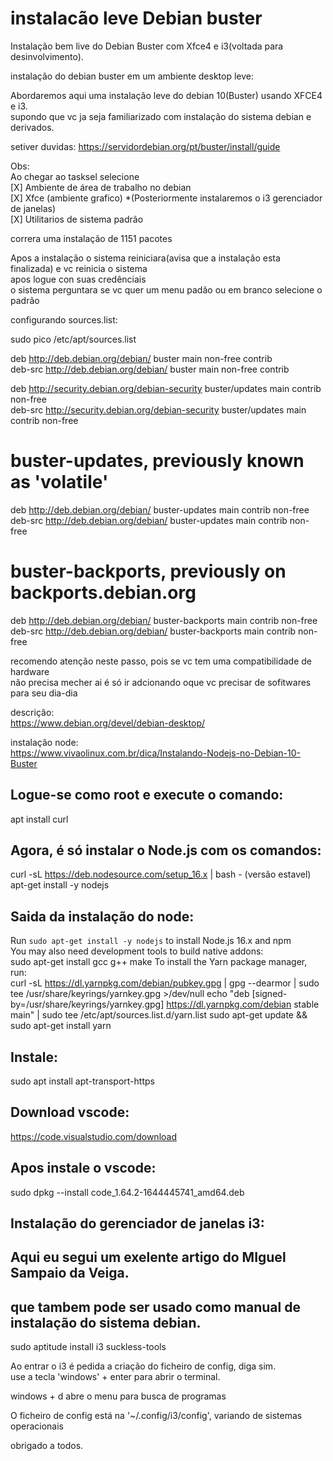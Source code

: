 # instalacão leve Debian buster
Instalação bem live do Debian Buster com Xfce4 e i3(voltada para desinvolvimento).


instalação do debian buster em um ambiente desktop leve:

Abordaremos aqui uma instalação leve do debian 10(Buster) usando XFCE4 e i3.<br>
supondo que vc ja seja familiarizado com instalação do sistema debian e derivados.<br>

setiver duvidas:
https://servidordebian.org/pt/buster/install/guide

Obs:<br>
Ao chegar ao tasksel selecione<br> 
[X] Ambiente de área de trabalho no debian<br>
[X] Xfce (ambiente grafico) *(Posteriormente instalaremos o i3 gerenciador de janelas)<br>
[X] Utilitarios de sistema padrão<br>

correra uma instalação de 1151 pacotes<br>

Apos a instalação o sistema reiniciara(avisa que a instalação esta finalizada) e vc reinicia o sistema<br>
apos logue con suas credênciais<br>
o sistema perguntara se vc quer um menu padão ou em branco selecione o padrão<br>

configurando sources.list:<br>

sudo pico /etc/apt/sources.list<br>

deb http://deb.debian.org/debian/ buster main non-free contrib<br>
deb-src http://deb.debian.org/debian/ buster main non-free contrib<br>

deb http://security.debian.org/debian-security buster/updates main contrib non-free<br>
deb-src http://security.debian.org/debian-security buster/updates main contrib non-free<br>

# buster-updates, previously known as 'volatile'<br>
deb http://deb.debian.org/debian/ buster-updates main contrib non-free<br>
deb-src http://deb.debian.org/debian/ buster-updates main contrib non-free<br>

# buster-backports, previously on backports.debian.org<br>
deb http://deb.debian.org/debian/ buster-backports main contrib non-free<br>
deb-src http://deb.debian.org/debian/ buster-backports main contrib non-free<br>

recomendo atenção neste passo, pois se vc tem uma compatibilidade de hardware<br>
não precisa mecher ai é só ir adcionando oque vc precisar de sofitwares para seu dia-dia<br>

descrição:<br>
https://www.debian.org/devel/debian-desktop/<br>

instalação node:<br>
https://www.vivaolinux.com.br/dica/Instalando-Nodejs-no-Debian-10-Buster<br>

## Logue-se como root e execute o comando:<br>

apt install curl<br>

## Agora, é só instalar o Node.js com os comandos:<br>

curl -sL https://deb.nodesource.com/setup_16.x | bash - (versão estavel)<br>
apt-get install -y nodejs

## Saida da instalação do node:<br>
Run `sudo apt-get install -y nodejs` to install Node.js 16.x and npm<br>
You may also need development tools to build native addons:<br>
     sudo apt-get install gcc g++ make
To install the Yarn package manager, run:<br>
     curl -sL https://dl.yarnpkg.com/debian/pubkey.gpg | gpg --dearmor | sudo tee /usr/share/keyrings/yarnkey.gpg >/dev/null
     echo "deb [signed-by=/usr/share/keyrings/yarnkey.gpg] https://dl.yarnpkg.com/debian stable main" | sudo tee /etc/apt/sources.list.d/yarn.list
     sudo apt-get update && sudo apt-get install yarn

## Instale:<br>
sudo apt install apt-transport-https<br>

## Download vscode:<br>
https://code.visualstudio.com/download<br>

## Apos instale o vscode:<br>
sudo dpkg --install code_1.64.2-1644445741_amd64.deb<br>

## Instalação do gerenciador de janelas i3:<br>
## Aqui eu segui um exelente artigo do MIguel Sampaio da Veiga.<br>
## que tambem pode ser usado como manual de instalação do sistema debian.<br>

sudo aptitude install i3 suckless-tools<br>

Ao entrar o i3 é pedida a criação do ficheiro de config, diga sim.<br>
use a tecla 'windows' + enter para abrir o terminal.<br>

windows + d abre o menu para busca de programas<br>

O ficheiro de config está na '~/.config/i3/config', variando de sistemas operacionais<br>


obrigado a todos.<br>

